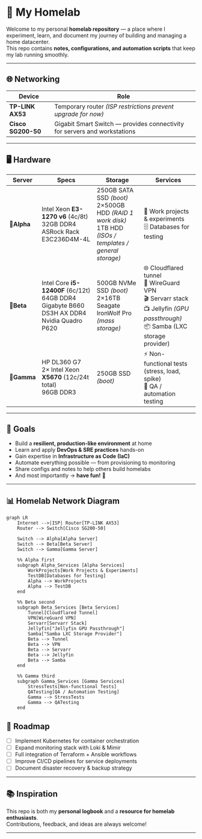 # 🏡 My Homelab  

Welcome to my personal **homelab repository** — a place where I experiment, learn, and document my journey of building and managing a home datacenter.  
This repo contains **notes, configurations, and automation scripts** that keep my lab running smoothly.  

---

## 🌐 Networking  

| Device | Role |
|--------|------|
| **TP-LINK AX53** | Temporary router *(ISP restrictions prevent upgrade for now)* |
| **Cisco SG200-50** | Gigabit Smart Switch — provides connectivity for servers and workstations |

---

## 🖥️ Hardware  

| Server | Specs | Storage | Services |
|--------|-------|---------|----------|
| **🔹Alpha** | Intel Xeon **E3-1270 v6** (4c/8t) <br> 32GB DDR4 <br> ASRock Rack E3C236D4M-4L | 250GB SATA SSD *(boot)* <br> 2×500GB HDD *(RAID 1 work disk)* <br> 1TB HDD *(ISOs / templates / general storage)* | 🧪 Work projects & experiments <br> 🗄️ Databases for testing |
| **🔹Beta** | Intel Core **i5-12400F** (6c/12t) <br> 64GB DDR4 <br> Gigabyte B660 DS3H AX DDR4 <br> Nvidia Quadro P620 | 500GB NVMe SSD *(boot)* <br> 2×16TB Seagate IronWolf Pro *(mass storage)* | 🌐 Cloudflared tunnel <br> 🔐 WireGuard VPN <br> 🎬 Servarr stack <br> 📺 Jellyfin *(GPU passthrough)* <br> 📦 Samba (LXC storage provider) |
| **🔹Gamma** | HP DL360 G7 <br> 2× Intel Xeon **X5670** (12c/24t total) <br> 96GB DDR3 | 250GB SSD *(boot)* | ⚡ Non-functional tests (stress, load, spike) <br> 🧪 QA / automation testing |

---

## 🎯 Goals  

- Build a **resilient, production-like environment** at home  
- Learn and apply **DevOps & SRE practices** hands-on  
- Gain expertise in **Infrastructure as Code (IaC)**  
- Automate everything possible — from provisioning to monitoring  
- Share configs and notes to help others build homelabs  
- And most importantly → **have fun!** 🎉  

---


## 📊 Homelab Network Diagram

```mermaid
graph LR
	Internet -->|ISP| Router[TP-LINK AX53]
	Router --> Switch[Cisco SG200-50]

	Switch --> Alpha[Alpha Server]
	Switch --> Beta[Beta Server]
	Switch --> Gamma[Gamma Server]

	%% Alpha first
	subgraph Alpha_Services [Alpha Services]
		WorkProjects[Work Projects & Experiments]
		TestDB[Databases for Testing]
		Alpha --> WorkProjects
		Alpha --> TestDB
	end

	%% Beta second
	subgraph Beta_Services [Beta Services]
		Tunnel[Cloudflared Tunnel]
		VPN[WireGuard VPN]
		Servarr[Servarr Stack]
		Jellyfin["Jellyfin GPU Passthrough"]
		Samba["Samba LXC Storage Provider"]
		Beta --> Tunnel
		Beta --> VPN
		Beta --> Servarr
		Beta --> Jellyfin
		Beta --> Samba
	end

	%% Gamma third
	subgraph Gamma_Services [Gamma Services]
		StressTests[Non-functional Tests]
		QATesting[QA / Automation Testing]
		Gamma --> StressTests
		Gamma --> QATesting
	end

```

## 🚀 Roadmap  

- [ ] Implement Kubernetes for container orchestration  
- [ ] Expand monitoring stack with Loki & Mimir  
- [ ] Full integration of Terraform + Ansible workflows  
- [ ] Improve CI/CD pipelines for service deployments  
- [ ] Document disaster recovery & backup strategy  

---

## 📚 Inspiration  

This repo is both my **personal logbook** and a **resource for homelab enthusiasts**.  
Contributions, feedback, and ideas are always welcome!  

---
